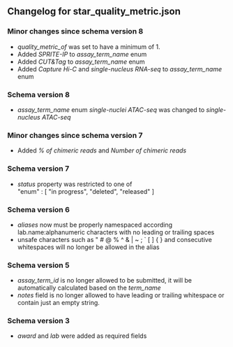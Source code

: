 ## Changelog for star_quality_metric.json

### Minor changes since schema version 8

* *quality_metric_of* was set to have a minimum of 1.
* Added *SPRITE-IP* to *assay_term_name* enum
* Added *CUT&Tag* to *assay_term_name* enum
* Added *Capture Hi-C* and *single-nucleus RNA-seq* to *assay_term_name* enum

### Schema version 8

* *assay_term_name* enum *single-nuclei ATAC-seq* was changed to *single-nucleus ATAC-seq*

### Minor changes since schema version 7

* Added *% of chimeric reads* and *Number of chimeric reads*

### Schema version 7

* *status* property was restricted to one of  
    "enum" : [
        "in progress",
        "deleted",
        "released"
    ]
    
### Schema version 6

* *aliases* now must be properly namespaced according lab.name:alphanumeric characters with no leading or trailing spaces
* unsafe characters such as " # @ % ^ & | ~ ; ` [ ] { } and consecutive whitespaces will no longer be allowed in the alias

### Schema version 5

* *assay_term_id* is no longer allowed to be submitted, it will be automatically calculated based on the *term_name*
* *notes* field is no longer allowed to have leading or trailing whitespace or contain just an empty string.

### Schema version 3

* *award* and *lab* were added as required fields
